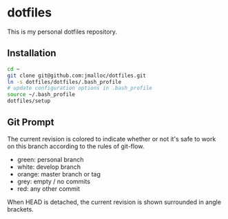 # dotfiles

This is my personal dotfiles repository.

## Installation

```bash
cd ~
git clone git@github.com:jmalloc/dotfiles.git
ln -s dotfiles/dotfiles/.bash_profile
# update configuration options in .bash_profile
source ~/.bash_profile
dotfiles/setup
```

## Git Prompt

The current revision is colored to indicate whether or not it's safe to work on this branch according to the rules of git-flow.

 * green: personal branch
 * white: develop branch
 * orange: master branch or tag
 * grey: empty / no commits
 * red: any other commit

When HEAD is detached, the current revision is shown surrounded in angle brackets.
